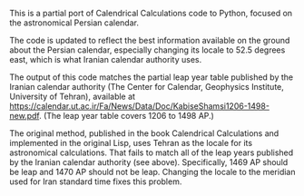 This is a partial port of Calendrical Calculations code to Python, focused on the astronomical Persian calendar.

The code is updated to reflect the best information available on
the ground about the Persian calendar, especially changing its locale
to 52.5 degrees east, which is what Iranian calendar authority uses.

The output of this code matches the partial leap year table published by the
Iranian calendar authority (The Center for Calendar, Geophysics Institute,
University of Tehran), available at
https://calendar.ut.ac.ir/Fa/News/Data/Doc/KabiseShamsi1206-1498-new.pdf.
(The leap year table covers 1206 to 1498 AP.)

The original method, published in the book Calendrical Calculations and
implemented in the original Lisp, uses Tehran as the locale for its
astronomical calculations. That fails to match all of the leap years
published by the Iranian calendar authority (see above). Specifically,
1469 AP should be leap and 1470 AP should not be leap. Changing the locale
to the meridian used for Iran standard time fixes this problem.
